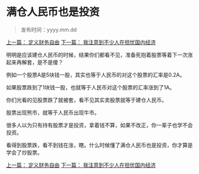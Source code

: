 # 满仓人民币也是投资

> 发布时间：yyyy.mm.dd

[上一篇： 定义财务自由](/social/article25)
[下一篇： 我注意到不少人在担忧国内经济](/social/article27)

明明是应该建仓人民币的时候，结果你们都看不见，准备死抱着股票等着下一次涨起来再解套，是不是傻？

例如一个股票A是5块钱一股，其实也等于人民币的对这个股票的汇率是0.2A。

如果股票跌到了1块钱一股，也就等于人民币对这个股票的汇率涨到了1A。

你们光看的见股票跌了就被套，看不见其实卖股票就等于建仓人民币。

股票出现熊市，就等于人民币出现牛市。

很多人以为只有持有股票才是投资，拿着钱不算，如果不改正，你一辈子也学不会投资。

看得到股票跌，看不到钱在涨，瞎。什么时候懂了满仓人民币也是投资，你才算是学会了炒股票。

[上一篇： 定义财务自由](/social/article25)
[下一篇： 我注意到不少人在担忧国内经济](/social/article27)